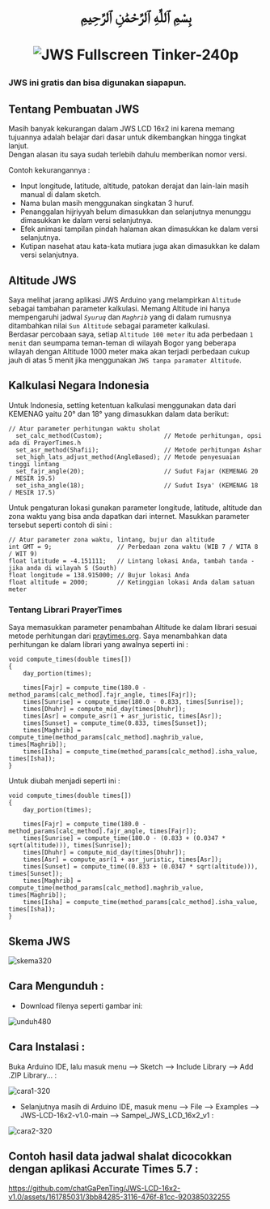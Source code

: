# <p align="center">بِسْمِ ٱللَّٰهِ ٱلرَّحْمَٰنِ ٱلرَّحِيمِ</p>
# <p align="center">![JWS Fullscreen Tinker-240p](https://github.com/chatGaPenTing/JWS-LCD-16x2-v1.0/assets/161785031/f6aeac52-6d8a-4f4c-aaec-869a1f0dbf4e)
</p> 
    
### JWS ini gratis dan bisa digunakan siapapun.  
  
## Tentang Pembuatan JWS
Masih banyak kekurangan dalam JWS LCD 16x2 ini karena memang tujuannya adalah belajar dari dasar untuk dikembangkan hingga tingkat lanjut.  
Dengan alasan itu saya sudah terlebih dahulu memberikan nomor versi.  
  
Contoh kekurangannya :  
- Input longitude, latitude, altitude, patokan derajat dan lain-lain masih manual di dalam sketch.  
- Nama bulan masih menggunakan singkatan 3 huruf.  
- Penanggalan hijriyyah belum dimasukkan dan selanjutnya menunggu dimasukkan ke dalam versi selanjutnya.  
- Efek animasi tampilan pindah halaman akan dimasukkan ke dalam versi selanjutnya.  
- Kutipan nasehat atau kata-kata mutiara juga akan dimasukkan ke dalam versi selanjutnya.  
  
## Altitude JWS
Saya melihat jarang aplikasi JWS Arduino yang melampirkan `Altitude` sebagai tambahan parameter kalkulasi. Memang Altitude ini hanya mempengaruhi jadwal *`Syuruq`* dan *`Maghrib`* yang di dalam rumusnya ditambahkan nilai `Sun Altitude` sebagai parameter kalkulasi.  
Berdasar percobaan saya, setiap `Altitude 100 meter` itu ada perbedaan `1 menit` dan seumpama teman-teman di wilayah Bogor yang beberapa wilayah dengan Altitude 1000 meter maka akan terjadi perbedaan cukup jauh di atas 5 menit jika menggunakan `JWS tanpa paramater Altitude`.
  
## Kalkulasi Negara Indonesia
Untuk Indonesia, setting ketentuan kalkulasi menggunakan data dari KEMENAG yaitu 20° dan 18° yang dimasukkan dalam data berikut:  
```
// Atur parameter perhitungan waktu sholat
  set_calc_method(Custom);                 // Metode perhitungan, opsi ada di PrayerTimes.h
  set_asr_method(Shafii);                  // Metode perhitungan Ashar
  set_high_lats_adjust_method(AngleBased); // Metode penyesuaian tinggi lintang
  set_fajr_angle(20);                      // Sudut Fajar (KEMENAG 20 / MESIR 19.5)
  set_isha_angle(18);                      // Sudut Isya' (KEMENAG 18 / MESIR 17.5)
```
Untuk pengaturan lokasi gunakan parameter longitude, latitude, altitude dan zona waktu yang bisa anda dapatkan dari internet. Masukkan parameter tersebut seperti contoh di sini :  
```
// Atur parameter zona waktu, lintang, bujur dan altitude
int GMT = 9;                  // Perbedaan zona waktu (WIB 7 / WITA 8 / WIT 9)
float latitude = -4.151111;   // Lintang lokasi Anda, tambah tanda - jika anda di wilayah S (South)
float longitude = 138.915000; // Bujur lokasi Anda
float altitude = 2000;        // Ketinggian lokasi Anda dalam satuan meter   
```  

### Tentang Librari PrayerTimes
  
Saya memasukkan parameter penambahan Altitude ke dalam librari sesuai metode perhitungan dari [praytimes.org](http://praytimes.org/calculation). Saya menambahkan data perhitungan ke dalam librari yang awalnya seperti ini :  
```
void compute_times(double times[])
{
	day_portion(times);

	times[Fajr] = compute_time(180.0 - method_params[calc_method].fajr_angle, times[Fajr]);
	times[Sunrise] = compute_time(180.0 - 0.833, times[Sunrise]);
	times[Dhuhr] = compute_mid_day(times[Dhuhr]);
	times[Asr] = compute_asr(1 + asr_juristic, times[Asr]);
	times[Sunset] = compute_time(0.833, times[Sunset]);
	times[Maghrib] = compute_time(method_params[calc_method].maghrib_value, times[Maghrib]);
	times[Isha] = compute_time(method_params[calc_method].isha_value, times[Isha]);
}
```
Untuk diubah menjadi seperti ini :  
```
void compute_times(double times[])
{
	day_portion(times);

	times[Fajr] = compute_time(180.0 - method_params[calc_method].fajr_angle, times[Fajr]);
	times[Sunrise] = compute_time(180.0 - (0.833 + (0.0347 * sqrt(altitude))), times[Sunrise]);
	times[Dhuhr] = compute_mid_day(times[Dhuhr]);
	times[Asr] = compute_asr(1 + asr_juristic, times[Asr]);
	times[Sunset] = compute_time((0.833 + (0.0347 * sqrt(altitude))), times[Sunset]);
	times[Maghrib] = compute_time(method_params[calc_method].maghrib_value, times[Maghrib]);
	times[Isha] = compute_time(method_params[calc_method].isha_value, times[Isha]);
}
```  
  
## Skema JWS
  
![skema320](https://github.com/chatGaPenTing/JWS-LCD-16x2-v1.0/assets/161785031/747120df-6544-48f8-b799-7773ca537775)
  
## Cara Mengunduh :    
     
- Download filenya seperti gambar ini:
    
![unduh480](https://github.com/chatGaPenTing/JWS-LCD-16x2-v1.0/assets/161785031/2854ff19-05fb-4756-a5ff-1f04ad1ed275)
    
## Cara Instalasi :    
  
Buka Arduino IDE, lalu masuk menu --> Sketch --> Include Library --> Add .ZIP Library... :

![cara1-320](https://github.com/chatGaPenTing/JWS-LCD-16x2-v1.0/assets/161785031/3f306350-7a76-402a-9080-fe2640f5d3cb)
    
- Selanjutnya masih di Arduino IDE, masuk menu --> File --> Examples --> JWS-LCD-16x2-v1.0-main --> Sampel_JWS_LCD_16x2_v1 :
    
![cara2-320](https://github.com/chatGaPenTing/JWS-LCD-16x2-v1.0/assets/161785031/b24a04dc-d3d3-4131-a117-a6186e70bc96)
  
## Contoh hasil data jadwal shalat dicocokkan dengan aplikasi Accurate Times 5.7 :  

https://github.com/chatGaPenTing/JWS-LCD-16x2-v1.0/assets/161785031/3bb84285-3116-476f-81cc-920385032255
